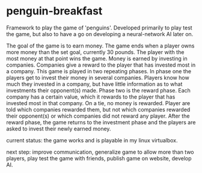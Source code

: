 # penguin-breakfast
Framework to play the game of 'penguins'. Developed primarily to play test the game, but also to have a go on developing a neural-network AI later on.

The goal of the game is to earn money. The game ends when a player owns more money than the set goal, currently 30 pounds. The player with the most money at that point wins the game. Money is earned by investing in companies. Companies give a reward to the player that has invested most in a company. 
This game is played in two repeating phases. In phase one the players get to invest their money in several companies. Players know how much they invested in a company, but have little information as to what investments their opponent(s) made. Phase two is the reward phase. Each company has a certain value, which it rewards to the player that has invested most in that company. On a tie, no money is rewarded. Player are told which companies rewarded them, but not which companies rewarded their opponent(s) or which companies did not reward any player. After the reward phase, the game returns to the investment phase and the players are asked to invest their newly earned money. 

current status: the game works and is playable in my linux virtualbox. 

next step: improve communication, generalize game to allow more than two players, play test the game with friends, publish game on website, develop AI.
